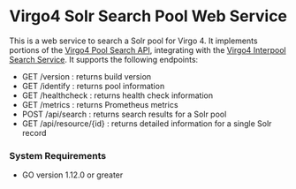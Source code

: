 # Virgo4 Solr Search Pool Web Service

This is a web service to search a Solr pool for Virgo 4.
It implements portions of the
[Virgo4 Pool Search API](https://github.com/uvalib/v4-api/blob/master/pool-search-api-OAS3.json),
integrating with the
[Virgo4 Interpool Search Service](https://github.com/uvalib/virgo4-search-ws).
It supports the following endpoints:

* GET /version : returns build version
* GET /identify : returns pool information
* GET /healthcheck : returns health check information
* GET /metrics : returns Prometheus metrics
* POST /api/search : returns search results for a Solr pool
* GET /api/resource/{id} : returns detailed information for a single Solr record

### System Requirements

* GO version 1.12.0 or greater
